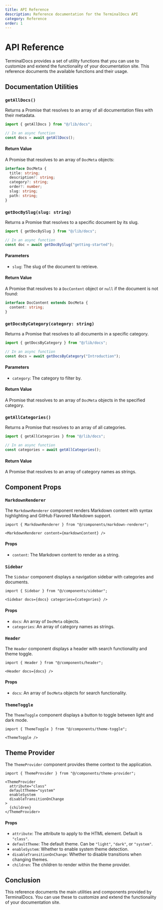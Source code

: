 ```yaml
---
title: API Reference
description: Reference documentation for the TerminalDocs API
category: Reference
order: 1
---
```


# API Reference

TerminalDocs provides a set of utility functions that you can use to customize and extend the functionality of your documentation site. This reference documents the available functions and their usage.

## Documentation Utilities

### `getAllDocs()`

Returns a Promise that resolves to an array of all documentation files with their metadata.

```typescript
import { getAllDocs } from "@/lib/docs";

// In an async function
const docs = await getAllDocs();
```

#### Return Value

A Promise that resolves to an array of `DocMeta` objects:

```typescript
interface DocMeta {
  title: string;
  description?: string;
  category?: string;
  order?: number;
  slug: string;
  path: string;
}
```

### `getDocBySlug(slug: string)`

Returns a Promise that resolves to a specific document by its slug.

```typescript
import { getDocBySlug } from "@/lib/docs";

// In an async function
const doc = await getDocBySlug("getting-started");
```

#### Parameters

- `slug`: The slug of the document to retrieve.

#### Return Value

A Promise that resolves to a `DocContent` object or `null` if the document is not found:

```typescript
interface DocContent extends DocMeta {
  content: string;
}
```

### `getDocsByCategory(category: string)`

Returns a Promise that resolves to all documents in a specific category.

```typescript
import { getDocsByCategory } from "@/lib/docs";

// In an async function
const docs = await getDocsByCategory("Introduction");
```

#### Parameters

- `category`: The category to filter by.

#### Return Value

A Promise that resolves to an array of `DocMeta` objects in the specified category.

### `getAllCategories()`

Returns a Promise that resolves to an array of all categories.

```typescript
import { getAllCategories } from "@/lib/docs";

// In an async function
const categories = await getAllCategories();
```

#### Return Value

A Promise that resolves to an array of category names as strings.

## Component Props

### `MarkdownRenderer`

The `MarkdownRenderer` component renders Markdown content with syntax highlighting and GitHub Flavored Markdown support.

```tsx
import { MarkdownRenderer } from "@/components/markdown-renderer";

<MarkdownRenderer content={markdownContent} />
```

#### Props

- `content`: The Markdown content to render as a string.

### `Sidebar`

The `Sidebar` component displays a navigation sidebar with categories and documents.

```tsx
import { Sidebar } from "@/components/sidebar";

<Sidebar docs={docs} categories={categories} />
```

#### Props

- `docs`: An array of `DocMeta` objects.
- `categories`: An array of category names as strings.

### `Header`

The `Header` component displays a header with search functionality and theme toggle.

```tsx
import { Header } from "@/components/header";

<Header docs={docs} />
```

#### Props

- `docs`: An array of `DocMeta` objects for search functionality.

### `ThemeToggle`

The `ThemeToggle` component displays a button to toggle between light and dark mode.

```tsx
import { ThemeToggle } from "@/components/theme-toggle";

<ThemeToggle />
```

## Theme Provider

The `ThemeProvider` component provides theme context to the application.

```tsx
import { ThemeProvider } from "@/components/theme-provider";

<ThemeProvider
  attribute="class"
  defaultTheme="system"
  enableSystem
  disableTransitionOnChange
>
  {children}
</ThemeProvider>
```

#### Props

- `attribute`: The attribute to apply to the HTML element. Default is `"class"`.
- `defaultTheme`: The default theme. Can be `"light"`, `"dark"`, or `"system"`.
- `enableSystem`: Whether to enable system theme detection.
- `disableTransitionOnChange`: Whether to disable transitions when changing themes.
- `children`: The children to render within the theme provider.

## Conclusion

This reference documents the main utilities and components provided by TerminalDocs. You can use these to customize and extend the functionality of your documentation site. 